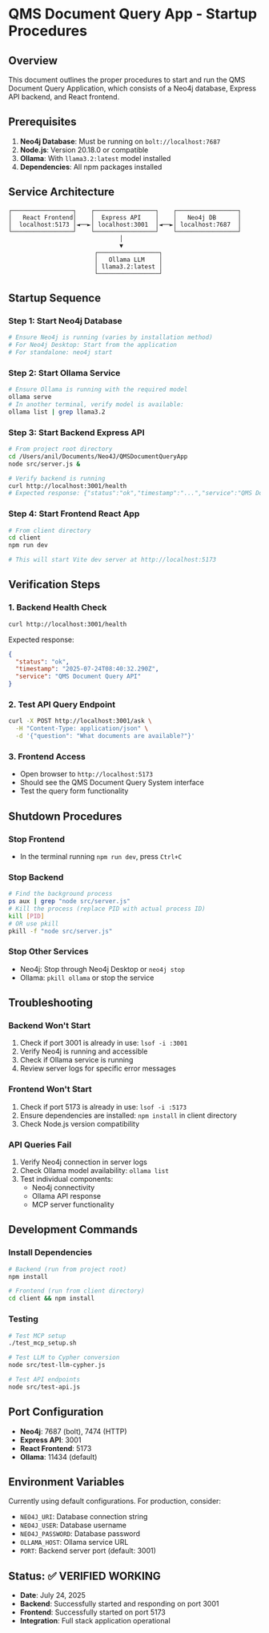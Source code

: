 # QMS Document Query App - Startup Procedures

## Overview
This document outlines the proper procedures to start and run the QMS Document Query Application, which consists of a Neo4j database, Express API backend, and React frontend.

## Prerequisites
1. **Neo4j Database**: Must be running on `bolt://localhost:7687`
2. **Node.js**: Version 20.18.0 or compatible
3. **Ollama**: With `llama3.2:latest` model installed
4. **Dependencies**: All npm packages installed

## Service Architecture
```
┌─────────────────┐    ┌─────────────────┐    ┌─────────────────┐
│   React Frontend│    │  Express API    │    │   Neo4j DB      │
│  localhost:5173 │◄──►│ localhost:3001  │◄──►│ localhost:7687  │
└─────────────────┘    └─────────────────┘    └─────────────────┘
                               │
                               ▼
                        ┌─────────────────┐
                        │   Ollama LLM    │
                        │ llama3.2:latest │
                        └─────────────────┘
```

## Startup Sequence

### Step 1: Start Neo4j Database
```bash
# Ensure Neo4j is running (varies by installation method)
# For Neo4j Desktop: Start from the application
# For standalone: neo4j start
```

### Step 2: Start Ollama Service
```bash
# Ensure Ollama is running with the required model
ollama serve
# In another terminal, verify model is available:
ollama list | grep llama3.2
```

### Step 3: Start Backend Express API
```bash
# From project root directory
cd /Users/anil/Documents/Neo4J/QMSDocumentQueryApp
node src/server.js &

# Verify backend is running
curl http://localhost:3001/health
# Expected response: {"status":"ok","timestamp":"...","service":"QMS Document Query API"}
```

### Step 4: Start Frontend React App
```bash
# From client directory
cd client
npm run dev

# This will start Vite dev server at http://localhost:5173
```

## Verification Steps

### 1. Backend Health Check
```bash
curl http://localhost:3001/health
```
Expected response:
```json
{
  "status": "ok",
  "timestamp": "2025-07-24T08:40:32.290Z",
  "service": "QMS Document Query API"
}
```

### 2. Test API Query Endpoint
```bash
curl -X POST http://localhost:3001/ask \
  -H "Content-Type: application/json" \
  -d '{"question": "What documents are available?"}'
```

### 3. Frontend Access
- Open browser to `http://localhost:5173`
- Should see the QMS Document Query System interface
- Test the query form functionality

## Shutdown Procedures

### Stop Frontend
- In the terminal running `npm run dev`, press `Ctrl+C`

### Stop Backend
```bash
# Find the background process
ps aux | grep "node src/server.js"
# Kill the process (replace PID with actual process ID)
kill [PID]
# OR use pkill
pkill -f "node src/server.js"
```

### Stop Other Services
- Neo4j: Stop through Neo4j Desktop or `neo4j stop`
- Ollama: `pkill ollama` or stop the service

## Troubleshooting

### Backend Won't Start
1. Check if port 3001 is already in use: `lsof -i :3001`
2. Verify Neo4j is running and accessible
3. Check if Ollama service is running
4. Review server logs for specific error messages

### Frontend Won't Start
1. Check if port 5173 is already in use: `lsof -i :5173`
2. Ensure dependencies are installed: `npm install` in client directory
3. Check Node.js version compatibility

### API Queries Fail
1. Verify Neo4j connection in server logs
2. Check Ollama model availability: `ollama list`
3. Test individual components:
   - Neo4j connectivity
   - Ollama API response
   - MCP server functionality

## Development Commands

### Install Dependencies
```bash
# Backend (run from project root)
npm install

# Frontend (run from client directory)
cd client && npm install
```

### Testing
```bash
# Test MCP setup
./test_mcp_setup.sh

# Test LLM to Cypher conversion
node src/test-llm-cypher.js

# Test API endpoints
node src/test-api.js
```

## Port Configuration
- **Neo4j**: 7687 (bolt), 7474 (HTTP)
- **Express API**: 3001
- **React Frontend**: 5173
- **Ollama**: 11434 (default)

## Environment Variables
Currently using default configurations. For production, consider:
- `NEO4J_URI`: Database connection string
- `NEO4J_USER`: Database username
- `NEO4J_PASSWORD`: Database password
- `OLLAMA_HOST`: Ollama service URL
- `PORT`: Backend server port (default: 3001)

## Status: ✅ VERIFIED WORKING
- **Date**: July 24, 2025
- **Backend**: Successfully started and responding on port 3001
- **Frontend**: Successfully started on port 5173
- **Integration**: Full stack application operational
